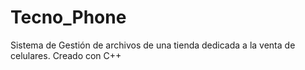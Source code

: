 # Tecno_Phone
Sistema de Gestión de archivos de una tienda dedicada a la venta de celulares. Creado con C++
